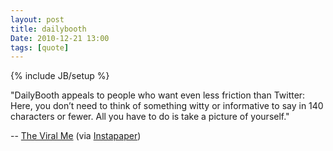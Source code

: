 ```yaml
---
layout: post
title: dailybooth
Date: 2010-12-21 13:00
tags: [quote]
---
```

{% include JB/setup %} 

"DailyBooth appeals to people who want even less friction than Twitter: Here,
you don’t need to think of something witty or informative to say in 140
characters or fewer. All you have to do is take a picture of yourself."

-- [The Viral Me](http://www.gq.com/news-politics/big-issues/201012/viral-me-silicon-valley-social-networking-devin-friedman) (via [Instapaper](http://www.instapaper.com/))
